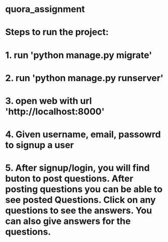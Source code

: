 # quora_assignment

# Steps to run the project:
# 1. run 'python manage.py migrate'
# 2. run 'python manage.py runserver'
# 3. open web with url 'http://localhost:8000'
# 4. Given username, email, passowrd to signup a user
# 5. After signup/login, you will find buton to post questions. After posting questions you can be able to see posted Questions. Click on any questions to see the answers. You can also give answers for the questions.
